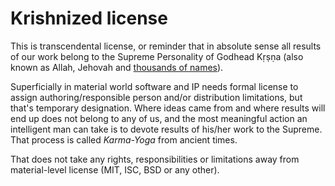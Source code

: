 # Krishnized license

This is transcendental license, or reminder that in absolute sense all results of our work belong to the Supreme Personality of Godhead Kṛṣṇa (also known as Allah, Jehovah and [thousands of names](https://vedabase.io/en/library/sb/10/51/36/)).

Superficially in material world software and IP needs formal license to assign authoring/responsible person and/or distribution limitations, but that's temporary designation.
Where ideas came from and where results will end up does not belong to any of us, and the most meaningful action an intelligent man can take is to devote results of his/her work to the Supreme.
That process is called _Karma-Yoga_ from ancient times.

That does not take any rights, responsibilities or limitations away from material-level license (MIT, ISC, BSD or any other).
